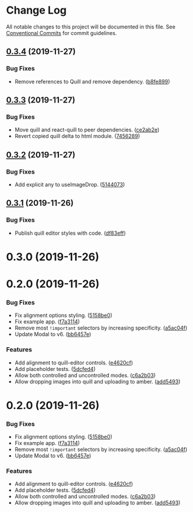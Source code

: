 # Change Log

All notable changes to this project will be documented in this file.
See [Conventional Commits](https://conventionalcommits.org) for commit guidelines.

## [0.3.4](https://git/Logos/FaithlifeEquipment/compare/@faithlife/quill-editor@0.3.3...@faithlife/quill-editor@0.3.4) (2019-11-27)


### Bug Fixes

* Remove references to Quill and remove dependency. ([b8fe899](https://git/Logos/FaithlifeEquipment/commits/b8fe899a433ad3f882468ed0f8579d062edafbe1))





## [0.3.3](https://git/Logos/FaithlifeEquipment/compare/@faithlife/quill-editor@0.3.2...@faithlife/quill-editor@0.3.3) (2019-11-27)


### Bug Fixes

* Move quill and react-quill to peer dependencies. ([ce2ab2e](https://git/Logos/FaithlifeEquipment/commits/ce2ab2e8724fa3897a495525c6cc6f8c4634997b))
* Revert copied quill delta to html module. ([7456289](https://git/Logos/FaithlifeEquipment/commits/7456289b79359367c2af6229574d9922a9fe46ef))





## [0.3.2](https://git/Logos/FaithlifeEquipment/compare/@faithlife/quill-editor@0.3.1...@faithlife/quill-editor@0.3.2) (2019-11-27)


### Bug Fixes

* Add explicit any to useImageDrop. ([5144073](https://git/Logos/FaithlifeEquipment/commits/5144073fc2dda9c5b948d22068720f80a3161573))





## [0.3.1](https://git/Logos/FaithlifeEquipment/compare/@faithlife/quill-editor@0.3.0...@faithlife/quill-editor@0.3.1) (2019-11-26)


### Bug Fixes

* Publish quill editor styles with code. ([df83eff](https://git/Logos/FaithlifeEquipment/commits/df83eff50fbb2c44693c26ce79b8224ed4ecd179))





# 0.3.0 (2019-11-26)



# 0.2.0 (2019-11-26)


### Bug Fixes

* Fix alignment options styling. ([5158be0](https://git/Logos/FaithlifeEquipment/commits/5158be04cdbbe4c58b928ae1a06307c9a4c96c2b))
* Fix example app. ([f7a3114](https://git/Logos/FaithlifeEquipment/commits/f7a3114262470a2fbf5fe788433d9d0e1ba750c3))
* Remove most `!important` selectors by increasing specificity. ([a5ac04f](https://git/Logos/FaithlifeEquipment/commits/a5ac04f6b5a64b4d7bfcccc43f80af063a50c223))
* Update Modal to v6. ([bb6457e](https://git/Logos/FaithlifeEquipment/commits/bb6457e40635ff1e623cb9235015e1a329d8b39b))


### Features

* Add alignment to quill-editor controls. ([e4620cf](https://git/Logos/FaithlifeEquipment/commits/e4620cf81b5f2305aa1c18fb21ad3ea60e9236f5))
* Add placeholder tests. ([5dcfed4](https://git/Logos/FaithlifeEquipment/commits/5dcfed4828701339822fe749e8ab4919d348736b))
* Allow both controlled and uncontrolled modes. ([c6a2b03](https://git/Logos/FaithlifeEquipment/commits/c6a2b0308faf5aa382b553043b6b407c137b3f72))
* Allow dropping images into quill and uploading to amber. ([add5493](https://git/Logos/FaithlifeEquipment/commits/add54935e863b850fdea1de65f65a0c61d520637))





# 0.2.0 (2019-11-26)


### Bug Fixes

* Fix alignment options styling. ([5158be0](https://git/Logos/FaithlifeEquipment/commits/5158be04cdbbe4c58b928ae1a06307c9a4c96c2b))
* Fix example app. ([f7a3114](https://git/Logos/FaithlifeEquipment/commits/f7a3114262470a2fbf5fe788433d9d0e1ba750c3))
* Remove most `!important` selectors by increasing specificity. ([a5ac04f](https://git/Logos/FaithlifeEquipment/commits/a5ac04f6b5a64b4d7bfcccc43f80af063a50c223))
* Update Modal to v6. ([bb6457e](https://git/Logos/FaithlifeEquipment/commits/bb6457e40635ff1e623cb9235015e1a329d8b39b))


### Features

* Add alignment to quill-editor controls. ([e4620cf](https://git/Logos/FaithlifeEquipment/commits/e4620cf81b5f2305aa1c18fb21ad3ea60e9236f5))
* Add placeholder tests. ([5dcfed4](https://git/Logos/FaithlifeEquipment/commits/5dcfed4828701339822fe749e8ab4919d348736b))
* Allow both controlled and uncontrolled modes. ([c6a2b03](https://git/Logos/FaithlifeEquipment/commits/c6a2b0308faf5aa382b553043b6b407c137b3f72))
* Allow dropping images into quill and uploading to amber. ([add5493](https://git/Logos/FaithlifeEquipment/commits/add54935e863b850fdea1de65f65a0c61d520637))
